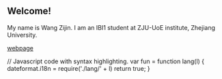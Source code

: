 ## Welcome!

My name is Wang Zijin. 
I am an IBI1 student at ZJU-UoE institute, Zhejiang University.

[webpage](https://c.zju.edu.cn/) 

// Javascript code with syntax highlighting.
var fun = function lang(l) {
  dateformat.i18n = require('./lang/' + l)
  return true;
}